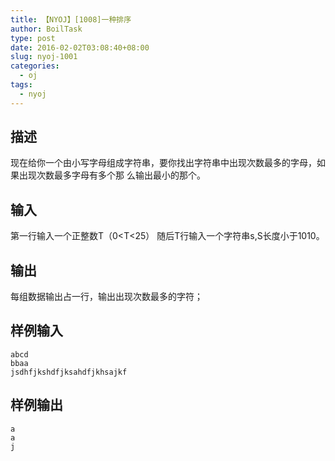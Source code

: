 ```yaml
---
title: 【NYOJ】[1008]一种排序
author: BoilTask
type: post
date: 2016-02-02T03:08:40+08:00
slug: nyoj-1001
categories:
  - oj
tags:
  - nyoj
---
```


## 描述

现在给你一个由小写字母组成字符串，要你找出字符串中出现次数最多的字母，如果出现次数最多字母有多个那
么输出最小的那个。

## 输入

第一行输入一个正整数T（0<T<25）
随后T行输入一个字符串s,S长度小于1010。
## 输出

每组数据输出占一行，输出出现次数最多的字符；

## 样例输入

```
abcd
bbaa
jsdhfjkshdfjksahdfjkhsajkf
```

## 样例输出

```
a
a
j
```
